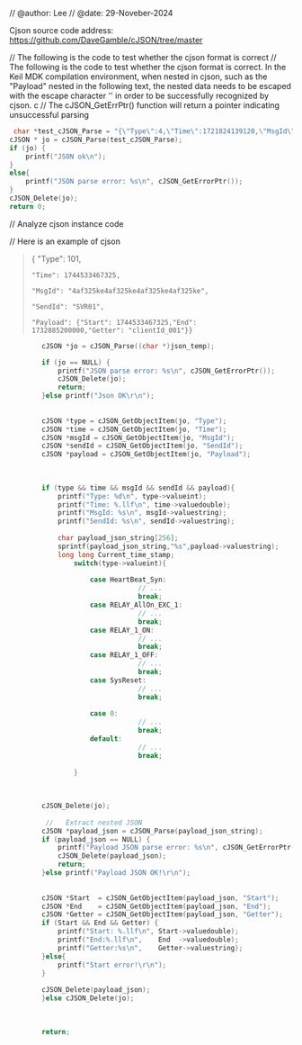 // @author: Lee
// @date: 29-Noveber-2024


Cjson source code address: 
https://github.com/DaveGamble/cJSON/tree/master



// The following is the code to test whether the cjson format is correct
// The following is the code to test whether the cjson format is correct. In the Keil MDK compilation environment, when nested in cjson, such as the "Payload" nested in the following text, the nested data needs to be escaped with the escape character '\' in order to be successfully recognized by cjson. c
// The cJSON_GetErrPtr() function will return a pointer indicating unsuccessful parsing

```c
 char *test_cJSON_Parse = "{\"Type\":4,\"Time\":1721824139120,\"MsgId\":\"b51b9c69-deb0-4e4d-b2e4-eb7294266b50\",\"SendId\":\"SVR01\",\"Payload\":\"{\\\"CtxId\\\":\\\"7f91c5a9f0879994d95a42e919b574af\\\"}\"}";
cJSON * jo = cJSON_Parse(test_cJSON_Parse);
if (jo) {
	printf("JSON ok\n");
}
else{
	printf("JSON parse error: %s\n", cJSON_GetErrorPtr());
}
cJSON_Delete(jo);			
return 0;	
```



// Analyze cjson instance code

// Here is an example of cjson

>    { "Type": 101,
>
>     "Time": 1744533467325,
>
>     "MsgId": "4af325ke4af325ke4af325ke4af325ke",
>
>     "SendId": "SVR01",
>
>     "Payload": {"Start": 1744533467325,"End": 1732885200000,"Getter": "clientId_001"}}

```c
		cJSON *jo = cJSON_Parse((char *)json_temp);

		if (jo == NULL) {
			printf("JSON parse error: %s\n", cJSON_GetErrorPtr());
			cJSON_Delete(jo);
			return;
		}else printf("Json OK\r\n");
		
		
		cJSON *type = cJSON_GetObjectItem(jo, "Type");
		cJSON *time = cJSON_GetObjectItem(jo, "Time");
		cJSON *msgId = cJSON_GetObjectItem(jo, "MsgId");
		cJSON *sendId = cJSON_GetObjectItem(jo, "SendId");
		cJSON *payload = cJSON_GetObjectItem(jo, "Payload");
		
		
		
		if (type && time && msgId && sendId && payload){
			printf("Type: %d\n", type->valueint);
			printf("Time: %.llf\n", time->valuedouble);  
			printf("MsgId: %s\n", msgId->valuestring);
			printf("SendId: %s\n", sendId->valuestring);
			
			char payload_json_string[256];
			sprintf(payload_json_string,"%s",payload->valuestring);
			long long Current_time_stamp;
				switch(type->valueint){
					
					case HeartBeat_Syn:
                        		// ... 
								break;
					case RELAY_AllOn_EXC_1:			
                        		// ...
								break;
					case RELAY_1_ON:
                        		// ...                        
								break;
					case RELAY_1_OFF:		
                        		// ...						
								break;
					case SysReset:
                        		// ...
								break;
					
					case 0:		
                        		// ...
								break;
					default:
                        		// ...
								break;
					
				}
			
			
			
		cJSON_Delete(jo);
            
         //   Extract nested JSON 
		cJSON *payload_json = cJSON_Parse(payload_json_string);
        if (payload_json == NULL) {
            printf("Payload JSON parse error: %s\n", cJSON_GetErrorPtr());
            cJSON_Delete(payload_json);
            return;
        }else printf("Payload JSON OK!\r\n");		
		
		
		cJSON *Start  = cJSON_GetObjectItem(payload_json, "Start");
		cJSON *End 	  = cJSON_GetObjectItem(payload_json, "End");
		cJSON *Getter = cJSON_GetObjectItem(payload_json, "Getter");
        if (Start && End && Getter) {
            printf("Start: %.llf\n", Start->valuedouble);
			printf("End:%.llf\n",	 End  ->valuedouble);
			printf("Getter:%s\n",	 Getter->valuestring);
        }else{	
			printf("Start error!\r\n");	
        }
		
		cJSON_Delete(payload_json);		
		}else cJSON_Delete(jo);
	
	
	
		return;

```

